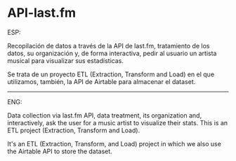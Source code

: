 # API-last.fm

ESP:

Recopilación de datos a través de la API de last.fm, tratamiento de los datos, su organización y, de forma interactiva, pedir al usuario un artista musical para visualizar sus estadísticas.

Se trata de un proyecto ETL (Extraction, Transform and Load) en el que utilizamos, también, la API de Airtable para almacenar el dataset.

--------------------------------------------------------------------------------------------------------------------------------------------------------------------

ENG:

Data collection via last.fm API, data treatment, its organization and, interactively, ask the user for a music artist to visualize their stats. This is an ETL project (Extraction, Transform and Load).

It's an ETL (Extraction, Transform, and Load) project in which we also use the Airtable API to store the dataset.
